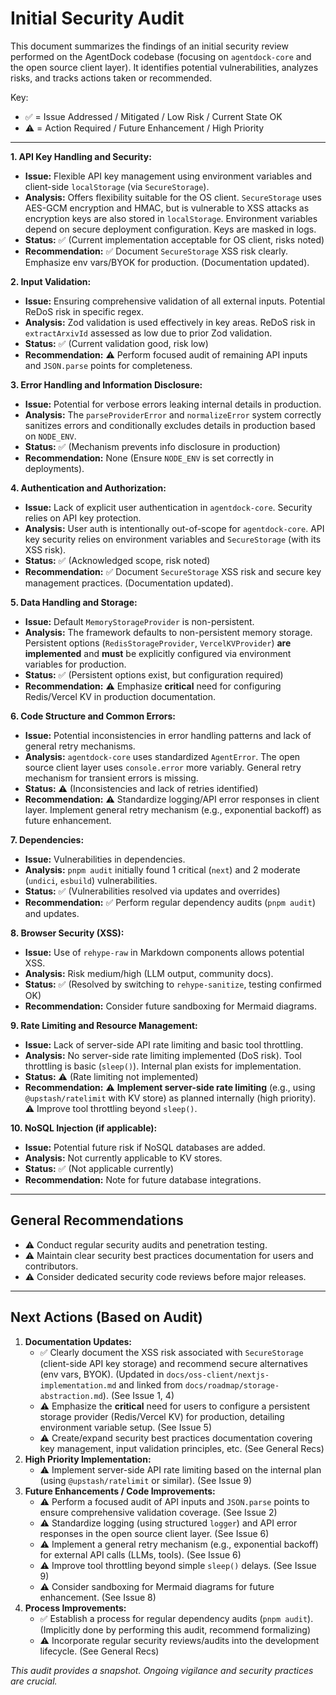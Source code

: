 # Initial Security Audit

This document summarizes the findings of an initial security review performed on the AgentDock codebase (focusing on `agentdock-core` and the open source client layer). It identifies potential vulnerabilities, analyzes risks, and tracks actions taken or recommended.

Key:
*   ✅ = Issue Addressed / Mitigated / Low Risk / Current State OK
*   ⚠️ = Action Required / Future Enhancement / High Priority

---

**1. API Key Handling and Security:**

*   **Issue:** Flexible API key management using environment variables and client-side `localStorage` (via `SecureStorage`).
*   **Analysis:** Offers flexibility suitable for the OS client. `SecureStorage` uses AES-GCM encryption and HMAC, but is vulnerable to XSS attacks as encryption keys are also stored in `localStorage`. Environment variables depend on secure deployment configuration. Keys are masked in logs.
*   **Status:** ✅ (Current implementation acceptable for OS client, risks noted)
*   **Recommendation:** ✅ Document `SecureStorage` XSS risk clearly. Emphasize env vars/BYOK for production. (Documentation updated).

**2. Input Validation:**

*   **Issue:** Ensuring comprehensive validation of all external inputs. Potential ReDoS risk in specific regex.
*   **Analysis:** Zod validation is used effectively in key areas. ReDoS risk in `extractArxivId` assessed as low due to prior Zod validation.
*   **Status:** ✅ (Current validation good, risk low)
*   **Recommendation:** ⚠️ Perform focused audit of remaining API inputs and `JSON.parse` points for completeness.

**3. Error Handling and Information Disclosure:**

*   **Issue:** Potential for verbose errors leaking internal details in production.
*   **Analysis:** The `parseProviderError` and `normalizeError` system correctly sanitizes errors and conditionally excludes details in production based on `NODE_ENV`.
*   **Status:** ✅ (Mechanism prevents info disclosure in production)
*   **Recommendation:** None (Ensure `NODE_ENV` is set correctly in deployments).

**4. Authentication and Authorization:**

*   **Issue:** Lack of explicit user authentication in `agentdock-core`. Security relies on API key protection.
*   **Analysis:** User auth is intentionally out-of-scope for `agentdock-core`. API key security relies on environment variables and `SecureStorage` (with its XSS risk).
*   **Status:** ✅ (Acknowledged scope, risk noted)
*   **Recommendation:** ✅ Document `SecureStorage` XSS risk and secure key management practices. (Documentation updated).

**5. Data Handling and Storage:**

*   **Issue:** Default `MemoryStorageProvider` is non-persistent.
*   **Analysis:** The framework defaults to non-persistent memory storage. Persistent options (`RedisStorageProvider`, `VercelKVProvider`) **are implemented** and **must** be explicitly configured via environment variables for production.
*   **Status:** ✅ (Persistent options exist, but configuration required)
*   **Recommendation:** ⚠️ Emphasize **critical** need for configuring Redis/Vercel KV in production documentation.

**6. Code Structure and Common Errors:**

*   **Issue:** Potential inconsistencies in error handling patterns and lack of general retry mechanisms.
*   **Analysis:** `agentdock-core` uses standardized `AgentError`. The open source client layer uses `console.error` more variably. General retry mechanism for transient errors is missing.
*   **Status:** ⚠️ (Inconsistencies and lack of retries identified)
*   **Recommendation:** ⚠️ Standardize logging/API error responses in client layer. Implement general retry mechanism (e.g., exponential backoff) as future enhancement.

**7. Dependencies:**

*   **Issue:** Vulnerabilities in dependencies.
*   **Analysis:** `pnpm audit` initially found 1 critical (`next`) and 2 moderate (`undici`, `esbuild`) vulnerabilities.
*   **Status:** ✅ (Vulnerabilities resolved via updates and overrides)
*   **Recommendation:** ✅ Perform regular dependency audits (`pnpm audit`) and updates.

**8. Browser Security (XSS):**

*   **Issue:** Use of `rehype-raw` in Markdown components allows potential XSS.
*   **Analysis:** Risk medium/high (LLM output, community docs).
*   **Status:** ✅ (Resolved by switching to `rehype-sanitize`, testing confirmed OK)
*   **Recommendation:** Consider future sandboxing for Mermaid diagrams.

**9. Rate Limiting and Resource Management:**

*   **Issue:** Lack of server-side API rate limiting and basic tool throttling.
*   **Analysis:** No server-side rate limiting implemented (DoS risk). Tool throttling is basic (`sleep()`). Internal plan exists for implementation.
*   **Status:** ⚠️ (Rate limiting not implemented)
*   **Recommendation:** ⚠️ **Implement server-side rate limiting** (e.g., using `@upstash/ratelimit` with KV store) as planned internally (high priority). ⚠️ Improve tool throttling beyond `sleep()`.

**10. NoSQL Injection (if applicable):**

*   **Issue:** Potential future risk if NoSQL databases are added.
*   **Analysis:** Not currently applicable to KV stores.
*   **Status:** ✅ (Not applicable currently)
*   **Recommendation:** Note for future database integrations.

---

## General Recommendations

*   ⚠️ Conduct regular security audits and penetration testing.
*   ⚠️ Maintain clear security best practices documentation for users and contributors.
*   ⚠️ Consider dedicated security code reviews before major releases.

---

## Next Actions (Based on Audit)

1.  **Documentation Updates:**
    *   ✅ Clearly document the XSS risk associated with `SecureStorage` (client-side API key storage) and recommend secure alternatives (env vars, BYOK). (Updated in `docs/oss-client/nextjs-implementation.md` and linked from `docs/roadmap/storage-abstraction.md`). (See Issue 1, 4)
    *   ⚠️ Emphasize the **critical** need for users to configure a persistent storage provider (Redis/Vercel KV) for production, detailing environment variable setup. (See Issue 5)
    *   ⚠️ Create/expand security best practices documentation covering key management, input validation principles, etc. (See General Recs)
2.  **High Priority Implementation:**
    *   ⚠️ Implement server-side API rate limiting based on the internal plan (using `@upstash/ratelimit` or similar). (See Issue 9)
3.  **Future Enhancements / Code Improvements:**
    *   ⚠️ Perform a focused audit of API inputs and `JSON.parse` points to ensure comprehensive validation coverage. (See Issue 2)
    *   ⚠️ Standardize logging (using structured `logger`) and API error responses in the open source client layer. (See Issue 6)
    *   ⚠️ Implement a general retry mechanism (e.g., exponential backoff) for external API calls (LLMs, tools). (See Issue 6)
    *   ⚠️ Improve tool throttling beyond simple `sleep()` delays. (See Issue 9)
    *   ⚠️ Consider sandboxing for Mermaid diagrams for future enhancement. (See Issue 8)
4.  **Process Improvements:**
    *   ✅ Establish a process for regular dependency audits (`pnpm audit`). (Implicitly done by performing this audit, recommend formalizing)
    *   ⚠️ Incorporate regular security reviews/audits into the development lifecycle. (See General Recs)

_This audit provides a snapshot. Ongoing vigilance and security practices are crucial._